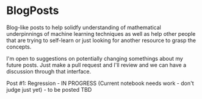 # BlogPosts
Blog-like posts to help solidfy understanding of mathematical underpinnings of machine learning techniques as well as help other people that are trying to self-learn or just looking for another resource to grasp the concepts.

I'm open to suggestions on potentially changing somethings about my future posts. Just make a pull request and I'll review and we can have a discussion through that interface.

Post #1: Regression - IN PROGRESS (Current notebook needs work - don't judge just yet) - to be posted TBD

